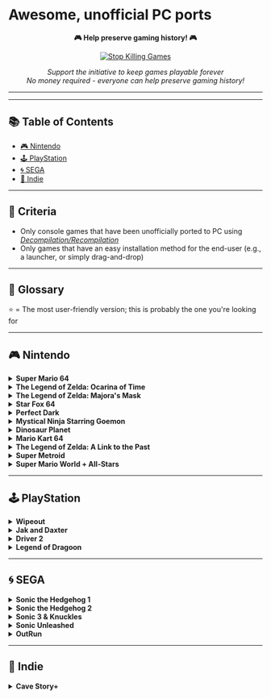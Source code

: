 # Awesome, unofficial PC ports

<div align="center">
  
**🎮 Help preserve gaming history! 🎮**

[![Stop Killing Games](https://img.shields.io/badge/Stop%20Killing%20Games-Support%20Game%20Preservation-red?style=for-the-badge&logo=gamepad&logoColor=white)](https://www.stopkillinggames.com/)

*Support the initiative to keep games playable forever*  
*No money required - everyone can help preserve gaming history!*

---

</div>

---

## 📚 Table of Contents

- [🎮 Nintendo](#-nintendo)
- [🕹️ PlayStation](#️-playstation)
- [🌀 SEGA](#-sega)
- [🌟 Indie](#-indie)

---

## 📌 Criteria

- Only console games that have been unofficially ported to PC using [_Decompilation/Recompilation_](https://www.techtarget.com/whatis/definition/decompile)
- Only games that have an easy installation method for the end-user (e.g., a launcher, or simply drag-and-drop)

---

## 📖 Glossary

⭐ = The most user-friendly version; this is probably the one you're looking for

---

## 🎮 Nintendo

<details>
<summary><strong>Super Mario 64</strong></summary>

### ⭐ [sm64pcbuilder2](https://sm64pc.info/sm64pcbuilder2/)

GUI app for compiling ports, applying mods, texture packs, and more.  
📺 [YouTube Tutorial](https://youtu.be/vwmkMjYFO-k)

### ⭐ [sm64plus](https://www.mfgg.net/?act=resdb&param=02&c=2&id=38190)

Installer with GUI + quality-of-life features like 60 FPS and better camera.  
Also buildable with [sm64pcbuilder2](https://github.com/Sebastrion/awesome-unofficial-pc-ports#sm64pcbuilder2)

#### Project(s)

- [n64decomp: sm64](https://github.com/n64decomp/sm64)

#### Ports

- [sm64](https://github.com/sm64-port/sm64) – Port for modern systems  
- [sm64ex](https://github.com/sm64pc/sm64ex) – Easier modding  
- [sm64rt](https://github.com/DarioSamo/sm64rt) – Ray tracing

#### Multiplayer

- [Coop Deluxe](https://sm64coopdx.com/)
- [sm64js (Browser MMO)](https://vanilla.sm64js.com/)

</details>

<details>
<summary><strong>The Legend of Zelda: Ocarina of Time</strong></summary>

### ⭐ [Ship of Harkinian](https://github.com/HarbourMasters/Shipwright)

GUI installer. Easily install mods.  
📺 [YouTube Tutorial](https://youtu.be/IK4RzYLuFZM)

#### Project(s)

- [oot](https://github.com/zeldaret/oot)

</details>

<details>
<summary><strong>The Legend of Zelda: Majora's Mask</strong></summary>

### ⭐ [Zelda 64: Recompiled](https://github.com/Mr-Wiseguy/Zelda64Recomp)

GUI installer.  
📺 [YouTube Tutorial](https://youtu.be/v255FoLaoNY?si=BZ9t0HA1pRV_i-Q9)

### ⭐ [2 Ship 2 Harkinian](https://github.com/HarbourMasters/2ship2harkinian)

GUI installer + mod support

</details>

<details>
<summary><strong>Star Fox 64</strong></summary>

### ⭐ [Starship](https://github.com/HarbourMasters/starship/releases/tag/v1.0.0)

GUI installer + mod support

</details>

<details>
<summary><strong>Perfect Dark</strong></summary>

### ⭐ [Perfect Dark port](https://github.com/fgsfdsfgs/perfect_dark)

Easy install/play

#### Project(s)

- [Perfect Dark Decompilation](https://github.com/n64decomp/perfect_dark)

</details>

<details>
<summary><strong>Mystical Ninja Starring Goemon</strong></summary>

### ⭐ [Goemon64Recomp](https://github.com/klorfmorf/Goemon64Recomp)

GUI installer

</details>

<details>
<summary><strong>Dinosaur Planet</strong></summary>

### ⭐ [Dinosaur Planet: Recompiled](https://github.com/Francessco121/dino-recomp)

GUI installer

</details>

<details>
<summary><strong>Mario Kart 64</strong></summary>

### ⭐ [SpaghettiKart](https://github.com/HarbourMasters/SpaghettiKart)

GUI installer + Track editor

### ⭐ [MarioKart64Recomp](https://github.com/sonicdcer/MarioKart64Recomp)

GUI installer + mod support

</details>

<details>
<summary><strong>The Legend of Zelda: A Link to the Past</strong></summary>

### ⭐ [Zelda 3 Launcher](https://github.com/RadzPrower/Zelda-3-Launcher)

GUI installer + mod/texture support  
📺 [YouTube Tutorial](https://youtu.be/fGNLr0cGBP4)

#### Project(s)

- [zelda3](https://github.com/snesrev/zelda3)

</details>

<details>
<summary><strong>Super Metroid</strong></summary>

### ⭐ [Super Metroid Launcher](https://github.com/RadzPrower/Super-Metroid-Launcher)

GUI installer + mod/texture support  
📺 [YouTube Tutorial](https://youtu.be/BuXtK7_aQio)

#### Project(s)

- [sm](https://github.com/snesrev/sm)  
- [sm_rewrite](https://github.com/enderandrew/sm_rewrite)

</details>

<details>
<summary><strong>Super Mario World + All-Stars</strong></summary>

### ⭐ [Super Mario All-Stars Launcher for SMW](https://github.com/qurious-pixel/SMAS_Launcher)

GUI installer

#### Project(s)

- [smw](https://github.com/snesrev/smw)

</details>

---

## 🕹️ PlayStation

<details>
<summary><strong>Wipeout</strong></summary>

### ⭐ [WipeOut Phantom Edition](https://github.com/wipeout-phantom-edition/wipeout-phantom-edition)

Drop BIN+CUE into `diskimages` and launch

#### Also see:

- [wipeout-rewrite](https://github.com/phoboslab/wipeout-rewrite?tab=readme-ov-file)

</details>

<details>
<summary><strong>Jak and Daxter</strong></summary>

### ⭐ [OpenGoal](https://github.com/open-goal/jak-project)

GUI installer + mods  
📺 [YouTube Tutorial](https://youtu.be/vwmkMjYFO-k)

</details>

<details>
<summary><strong>Driver 2</strong></summary>

### ⭐ [REDRIVER2](https://github.com/OpenDriver2/REDRIVER2)

GUI installer + mods  
📺 [YouTube Tutorial](https://youtu.be/XHAnxbYO3bw)

</details>

<details>
<summary><strong>Legend of Dragoon</strong></summary>

### ⭐ [Legend of Dragoon Java](https://github.com/Legend-of-Dragoon-Modding/Legend-of-Dragoon-Java)

Drop discs into `isos` folder  
📖 [Setup Guide](https://legendofdragoon.org/guides/setup-severed-chains/)

</details>

---

## 🌀 SEGA

<details>
<summary><strong>Sonic the Hedgehog 1</strong></summary>

### ⭐ [Sonic the Hedgehog Forever](https://teamforeveronline.wixsite.com/home/sonic-1-forever)

Drag-and-drop setup  
📺 [Tutorial](https://teamforeveronline.wixsite.com/home/sonic-1-forever)

#### Project(s)

- [Sonic 1/2 Decompilation](https://github.com/Rubberduckycooly/Sonic-1-2-2013-Decompilation)

</details>

<details>
<summary><strong>Sonic the Hedgehog 2</strong></summary>

### ⭐ [Sonic the Hedgehog 2 Absolute](https://teamforeveronline.wixsite.com/home/sonic-2-absolute)

Drag-and-drop setup  
📺 [Tutorial](https://teamforeveronline.wixsite.com/home/sonic-2-absolute)

#### Project(s)

- [Sonic 1/2 Decompilation](https://github.com/Rubberduckycooly/Sonic-1-2-2013-Decompilation)

</details>

<details>
<summary><strong>Sonic 3 & Knuckles</strong></summary>

### ⭐ [Sonic 3 AIR](https://github.com/Eukaryot/sonic3air)

Launcher with mod support  
📄 [Manual](https://sonic3air.org/Manual.pdf)

</details>

<details>
<summary><strong>Sonic Unleashed</strong></summary>

### ⭐ [UnleashedRecomp](https://github.com/hedge-dev/UnleashedRecomp)

Launcher with mod support  
📖 [Install Guide](https://github.com/hedge-dev/UnleashedRecomp?tab=readme-ov-file#how-to-install)

</details>

<details>
<summary><strong>OutRun</strong></summary>

### ⭐ [Cannonball - OutRun Engine](https://github.com/djyt/cannonball)

Drag-and-drop install  
📖 [Setup Guide](https://github.com/djyt/cannonball/wiki/Cannonball-Manual#getting-started)

</details>

---

## 🌟 Indie

<details>
<summary><strong>Cave Story+</strong></summary>

### ⭐ [doukutsu-rs](https://github.com/doukutsu-rs/doukutsu-rs)

Just drop the EXE into the Cave Story folder and run

</details>
